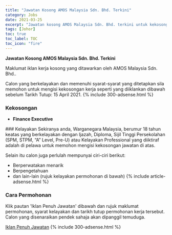 ```yaml
---
title: "Jawatan Kosong AMOS Malaysia Sdn. Bhd. Terkini" 
category: Jobs 
date: 2021-03-25 
excerpt: "Jawatan kosong AMOS Malaysia Sdn. Bhd. terkini untuk kekosongan Finance Executive" 
tags: [Johor] 
toc: true 
toc_label: TOC 
toc_icon: "fire" 
--- 
```


**Jawatan Kosong AMOS Malaysia Sdn. Bhd. Terkini**

Maklumat iklan kerja kosong yang ditawarkan oleh AMOS Malaysia Sdn. Bhd.. 

Calon yang berkelayakan dan memenuhi syarat-syarat yang ditetapkan sila memohon untuk mengisi kekosongan kerja seperti yang diiklankan dibawah sebelum Tarikh Tutup: 15 April 2021. 
{% include 300-adsense.html %} 
### Kekosongan 
<ul>
<li>
<p><strong>Finance Executive</strong></p>
</li>
</ul> 
### Kelayakan 
Sekiranya anda, Warganegara Malaysia, berumur 18 tahun keatas yang berkelayakan dengan Ijazah, Diploma, Sijil Tinggi Persekolahan (SPM, STPM, “A” Level, Pre-U) atau Kelayakan Professional yang diiktiraf adalah di pelawa untuk memohon mengisi kekosongan jawatan di atas.

Selain itu calon juga perlulah mempunyai ciri-ciri berikut:
- Berperwatakan menarik
- Berpengetahuan
- dan lain-lain (rujuk kelayakan permohonan di bawah) 
{% include article-adsense.html %} 
### Cara Permohonan 
Klik pautan 'Iklan Penuh Jawatan' dibawah dan rujuk maklumat permohonan, syarat kelayakan dan tarikh tutup permohonan kerja tersebut.
Calon yang disenaraikan pendek sahaja akan dipanggil temuduga.

<a href="https://www.jobstreet.com.my/en/job/finance-executive-[urgent]-4515870?jobId=jobstreet-my-job-4515870&sectionRank=2&token=0~6a353523-b74e-468a-9b36-d585a7420eab&searchPath=%2Fen%2Fjob-search%2Fjobs-at-amos-malaysia-sdn-bhd%2F&fr=SRP%20View%20In%20New%20Tab" class="btn btn--info" target="_blank" rel="nofollow noopenner">Iklan Penuh Jawatan</a> 
{% include 300-adsense.html %} 